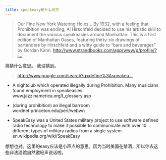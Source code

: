 ```yaml
---
title: speakeasy是什么地方
---
```


<blockquote>
  <p>Our Fine New York Watering Holes&#8230;
  By 1932, with a feeling that Prohibition was ending, Al Hirschfeld decided to use his artistic skill to document the various speakeasies around Manhattan. This is a first edition of Manhattan Oases, featuring thirty-six drawings of bartenders by Hirschfeld and a witty guide to &#8220;bars and beverages&#8221; by Gordan Kahn.
      <a href="http://www.strandbooks.com/app/www/p/profile/?isbn=1399905562">http://www.strandbooks.com/app/www/p/profile/?i...</a></p>
</blockquote>

<p>猜猜什么意思。
我没猜到。</p>

<blockquote>
  <p><a href="http://www.google.com/search?q=define%3Aspeakeasy">http://www.google.com/search?q=define%3Aspeakea...</a></p>
</blockquote>

<ul>
<li><p>A nightclub which operated illegally during Prohibition. Many musicians found employment in speakeasies.
www.jazzinamerica.org/l_glossary.asp</p></li>
<li><p>(during prohibition) an illegal barroom
wordnet.princeton.edu/perl/webwn</p></li>
<li><p>SpeakEasy was a United States military project to use software defined radio technology to make it possible to communicate with over 10 different types of military radios from a single system.
en.wikipedia.org/wiki/SpeakEasy</p></li>
</ul>

<p>想想也对。这里的easy应该是小声点的意思。因为当时美国在禁酒，所以你去这些非法酒馆自然邀轻声说话啦。</p>
